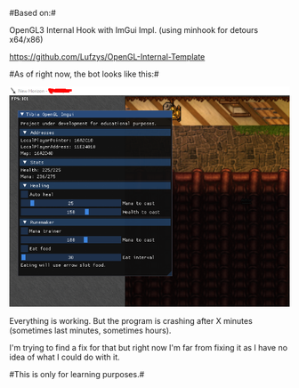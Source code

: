 #Based on:# 

OpenGL3 Internal Hook with ImGui Impl. (using minhook for detours x64/x86)

https://github.com/Lufzys/OpenGL-Internal-Template

#As of right now, the bot looks like this:#

![Bot image](https://github.com/Kuhicop/Tibia-OpenGL-Imgui/blob/main/screenshot.png?raw=true)

Everything is working. But the program is crashing after X minutes (sometimes last minutes, sometimes hours).

I'm trying to find a fix for that but right now I'm far from fixing it as I have no idea of what I could do with it.


#This is only for learning purposes.#
